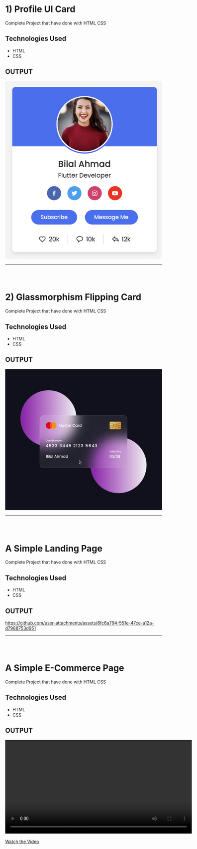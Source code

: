 # 1) Profile UI Card

Complete Project that have done with HTML CSS

## Technologies Used

- HTML
- CSS

## OUTPUT

![Project Screenshot](./images/card.png)

---

<br><br>

# 2) Glassmorphism Flipping Card

Complete Project that have done with HTML CSS

## Technologies Used

- HTML
- CSS

## OUTPUT

![Project Screenshot](./images/flipping.gif)

---

<br><br>

# A Simple Landing Page

Complete Project that have done with HTML CSS

## Technologies Used

- HTML
- CSS

## OUTPUT

https://github.com/user-attachments/assets/6fc6a794-551e-47ce-a12a-d7988753d951

---

<br><br>

# A Simple E-Commerce Page

Complete Project that have done with HTML CSS

## Technologies Used

- HTML
- CSS

## OUTPUT

<video width="600" controls>
  <source src="https://youtu.be/1S81mX6-Tu0" type="video/mp4">
</video>

[Watch the Video](https://youtu.be/1S81mX6-Tu0)
